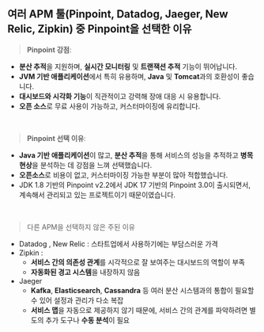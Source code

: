 ## 여러 APM 툴(Pinpoint, Datadog, Jaeger, New Relic, Zipkin) 중 Pinpoint을 선택한 이유

> **Pinpoint 강점**:
>

- **분산 추적**을 지원하며, **실시간 모니터링** 및 **트랜잭션 추적** 기능이 뛰어납니다.
- **JVM 기반 애플리케이션**에서 특히 유용하며, **Java** 및 **Tomcat**과의 호환성이 좋습니다.
- **대시보드와 시각화 기능**이 직관적이고 강력해 장애 대응 시 유용합니다.
- **오픈 소스**로 무료 사용이 가능하고, 커스터마이징에 유리합니다.

<br/>

> **Pinpoint 선택 이유**:
>

- **Java 기반 애플리케이션**이 많고, **분산 추적**을 통해 서비스의 성능을 추적하고 **병목 현상**을 분석하는 데 강점을 느껴 선택했습니다.
- **오픈소스**로 비용이 없고, 커스터마이징 가능한 부분이 많아 적합했습니다.
- JDK 1.8 기반의 Pinpoint v2.2에서 JDK 17 기반의 Pinpoint 3.0이 출시되면서, 계속해서 관리되고 있는 프로젝트이기 때문이였습니다.

<br/>

> 다른 APM을 선택하지 않은 주된 이유
>

- Datadog , New Relic : 스타트업에서 사용하기에는 부담스러운 가격
- Zipkin :
    - **서비스 간의 의존성 관계**를 시각적으로 잘 보여주는 대시보드의 역할이 부족
    - **자동화된 경고 시스템**을 내장하지 않음
- Jaeger
    - **Kafka**, **Elasticsearch**, **Cassandra** 등 여러 분산 시스템과의 통합이 필요할 수 있어 설정과 관리가 다소 복잡
    - **서비스 맵**을 자동으로 제공하지 않기 때문에, 서비스 간의 관계를 파악하려면 별도의 추가 도구나 **수동 분석**이 필요